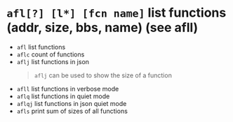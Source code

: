 <!-- TITLE: afl -->

#  `afl[?] [l*] [fcn name]`   list functions (addr, size, bbs, name) (see afll)

- `afl`   list functions
- `aflc`   count of functions
- `aflj`   list functions in json
	> `aflj` can be used to show the size of a function
- `afll`   list functions in verbose mode
- `aflq`   list functions in quiet mode
- `aflqj`   list functions in json quiet mode
- `afls`   print sum of sizes of all functions

<p hidden>afl aflc aflj afll aflq aflqj afls</p>